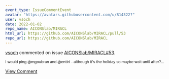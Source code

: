 ```yaml
---
event_type: IssueCommentEvent
avatar: "https://avatars.githubusercontent.com/u/814322?"
user: vsoch
date: 2022-01-02
repo_name: AICONSlab/MIRACL
html_url: https://github.com/AICONSlab/MIRACL/pull/53
repo_url: https://github.com/AICONSlab/MIRACL
---
```


<a href='https://github.com/vsoch' target='_blank'>vsoch</a> commented on issue <a href='https://github.com/AICONSlab/MIRACL/pull/53' target='_blank'>AICONSlab/MIRACL#53</a>.

<small>I would ping @mgoubran and @entiri - although it's the holiday so maybe wait until after?...</small>

<a href='https://github.com/AICONSlab/MIRACL/pull/53' target='_blank'>View Comment</a>